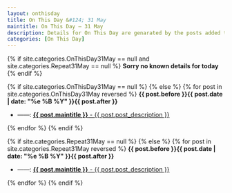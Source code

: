 ```yaml
---
layout: onthisday
title: On This Day &#124; 31 May
maintitle: On This Day — 31 May
description: Details for On This Day are genarated by the posts added to the website so the content is subject to changes/updates over time.
categories: [On This Day]
---
```


{% if site.categories.OnThisDay31May == null and site.categories.Repeat31May == null %}
<strong>Sorry no known details for today</strong>
{% endif %}

{% if site.categories.OnThisDay31May == null %}
{% else %}
{% for post in site.categories.OnThisDay31May reversed %}
<strong>{{ post.before }}{{ post.date | date: "%e %B %Y" }}{{ post.after }}</strong>
<ul>
<li> ——: <a class="{{ post.class }}" href="{{ post.url }}"><strong>{{ post.maintitle }}</strong> - {{ post.post_description }}</a></li>
</ul>
{% endfor %}
{% endif %}

{% if site.categories.Repeat31May == null %}
{% else %}
{% for post in site.categories.Repeat31May reversed %}
<strong>{{ post.before }}{{ post.date | date: "%e %B %Y" }}{{ post.after }}</strong>
<ul>
<li> ——: <a class="{{ post.class }}" href="{{ post.url }}"><strong>{{ post.maintitle }}</strong> - {{ post.post_description }}</a></li>
</ul>
{% endfor %}
{% endif %}
